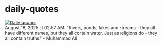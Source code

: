 # daily-quotes
[![Daily quotes](https://github.com/ceepu8/daily-quotes/actions/workflows/daily-quote.yml/badge.svg)](https://github.com/ceepu8/daily-quotes/actions/workflows/daily-quote.yml)<br/>
August 18, 2025 at 02:57 AM: "Rivers, ponds, lakes and streams - they all have different names, but they all contain water. Just as religions do - they all contain truths." - Muhammad Ali
